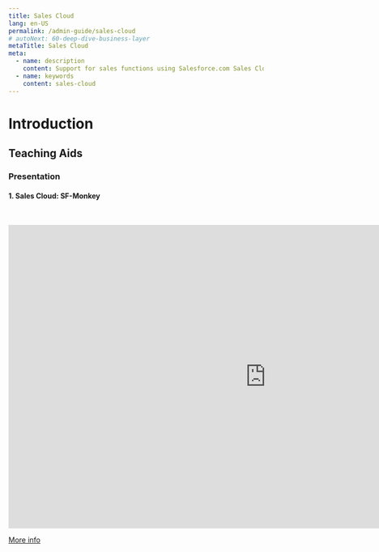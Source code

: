 ```yaml
---
title: Sales Cloud
lang: en-US
permalink: /admin-guide/sales-cloud
# autoNext: 60-deep-dive-business-layer
metaTitle: Sales Cloud
meta:
  - name: description
    content: Support for sales functions using Salesforce.com Sales Cloud.
  - name: keywords
    content: sales-cloud
---
```


# Introduction

## Teaching Aids

### Presentation

#### 1. Sales Cloud: SF-Monkey

&nbsp;

  <iframe src="https://docs.google.com/presentation/d/e/2PACX-1vTaehspHKzHPTKM5dnq0MfsCNta-LnIK-H4SKeW99liVLL5yjxL5zIILRe55vNqEw/embed?start=true&loop=false&delayms=60000" frameborder="0" width="1015" height="600" allowfullscreen="true" mozallowfullscreen="true" webkitallowfullscreen="true"></iframe>

[More info](/misc/pricing#sf-monkey)
